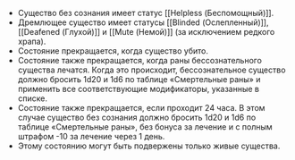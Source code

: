 - Существо без сознания имеет статус [[Helpless (Беспомощный)]].
- Дремлющее существо имеет статусы [[Blinded (Ослепленный)]], [[Deafened (Глухой)]] и [[Mute (Немой)]] (за исключением редкого храпа). 
- Состояние прекращается, когда существо убито. 
- Состояние также прекращается, когда раны бессознательного существа лечатся. Когда это происходит, бессознательное существо должно бросить 1d20 и 1d6 по таблице «Смертельные раны» и применить все соответствующие модификаторы, указанные в списке. 
- Состояние также прекращается, если проходит 24 часа. В этом случае существо без сознания должно бросить 1d20 и 1d6 по таблице «Смертельные раны», без бонуса за лечение и с полным штрафом -10 за лечение через 1 день. 
- Этому состоянию могут быть подвержены только живые существа.